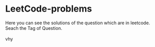 # LeetCode-problems
Here you can see the solutions of the question which are in leetcode.<br>
Seach the Tag of Question.<br>
<br>
vhy
